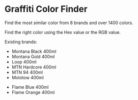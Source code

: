 # Graffiti Color Finder
Find the most similar color from 8 brands and over 1400 colors.

Find the right color using the Hex value or the RGB value.

Existing brands:
* Montana Black 400ml
* Montana Gold 400ml
* Loop 400ml
* MTN Hardcore 400ml
* MTN 94 400ml
* Molotow 400ml
+ Flame Blue 400ml
+ Flame Orange 400ml
